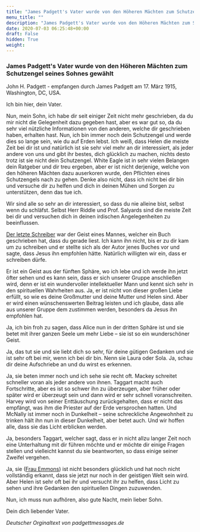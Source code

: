 ```yaml
---
title: "James Padgett's Vater wurde von den Höheren Mächten zum Schutzengel seines Sohnes gewählt"
menu_title: ""
description: "James Padgett's Vater wurde von den Höheren Mächten zum Schutzengel seines Sohnes gewählt"
date: 2020-07-03 06:25:48+00:00
draft: False
hidden: True
weight:
---
```

### James Padgett's Vater wurde von den Höheren Mächten zum Schutzengel seines Sohnes gewählt

John H. Padgett - empfangen durch James Padgett am 17. März 1915, Washington, DC, USA.

Ich bin hier, dein Vater.

Nun, mein Sohn, ich habe dir seit einiger Zeit nicht mehr geschrieben, da du mir nicht die Gelegenheit dazu gegeben hast, aber es war gut so, da du sehr viel nützliche Informationen von den anderen, welche dir geschrieben haben, erhalten hast. Nun, ich bin immer noch dein Schutzengel und werde dies so lange sein, wie du auf Erden lebst. Ich weiß, dass Helen die meiste Zeit bei dir ist und natürlich ist sie sehr viel mehr an dir interessiert, als jeder andere von uns und gibt ihr bestes, dich glücklich zu machen, nichts desto trotz ist sie nicht dein Schutzengel. White Eagle ist in sehr vielen Belangen dein Ratgeber und dir treu ergeben, aber er ist nicht derjenige, welche von den höheren Mächten dazu auserkoren wurde, den Pflichten eines Schutzengels nach zu gehen. Denke also nicht, dass ich nicht bei dir bin und versuche dir zu helfen und dich in deinen Mühen und Sorgen zu unterstützen, denn das tue ich.

Wir sind alle so sehr an dir interessiert, so dass du nie alleine bist, selbst wenn du schläfst. Selbst Herr Riddle und Prof. Salyards sind die meiste Zeit bei dir und versuchen dich in deinen irdischen Angelegenheiten zu beeinflussen.

[Der letzte Schreiber](/padgett-botschaften/padgett-botschaften-in-reihenfolge-des-datums/padgett-botschaften-1915-januar-august/ein-spiritistischer-autor-weiss-nun-dass-jesus-mehr-als-nur-ein-medium-war-jep-eugen-crowell-17-maerz-1915/) war der Geist eines Mannes, welcher ein Buch geschrieben hat, dass du gerade liest. Ich kann ihn nicht, bis er zu dir kam um zu schreiben und er stellte sich als der Autor jenes Buches vor und sagte, dass Jesus ihn empfohlen hätte. Natürlich willigten wir ein, dass er schreiben dürfe.

Er ist ein Geist aus der fünften Sphäre, wo ich lebe und ich werde ihn jetzt öfter sehen und es kann sein, dass er sich unserer Gruppe anschließen wird, denn er ist ein wundervoller intellektueller Mann und kennt sich sehr in den spirituellen Wahrheiten aus. Ja, er ist nicht von dieser großen Liebe erfüllt, so wie es deine Großmutter und deine Mutter und Helen sind. Aber er wird einen wünschenswerten Beitrag leisten und ich glaube, dass alle aus unserer Gruppe dem zustimmen werden, besonders da Jesus ihn empfohlen hat.

Ja, ich bin froh zu sagen, dass Alice nun in der dritten Sphäre ist und sie betet mit ihrer ganzen Seele um mehr Liebe – sie ist so ein wunderschöner Geist.

Ja, das tut sie und sie liebt dich so sehr, für deine gütigen Gedanken und sie ist sehr oft bei mir, wenn ich bei dir bin. Nenn sie Laura oder Sola. Ja, schau dir deine Aufschriebe an und du wirst es erkennen.

Ja, sie beten immer noch und ich sehe sie recht oft. Mackey schreitet schneller voran als jeder andere von ihnen. Taggart macht auch Fortschritte, aber es ist so schwer ihn zu überzeugen, aber früher oder später wird er überzeugt sein und dann wird er sehr schnell voranschreiten. Harvey wird von seiner Enttäuschung zurückgehalten, dass er nicht das empfängt, was ihm die Priester auf der Erde versprochen hatten. Und McNally ist immer noch in Dunkelheit – seine schreckliche Angewohnheit zu trinken hält ihn nun in dieser Dunkelheit, aber betet auch. Und wir hoffen alle, dass sie das Licht erblicken werden.

Ja, besonders Taggart, welcher sagt, dass er in nicht allzu langer Zeit noch eine Unterhaltung mit dir führen möchte und er möchte dir einige Fragen stellen und vielleicht kannst du sie beantworten, so dass einige seiner Zweifel vergehen.

Ja, sie ([Frau Emmons](/padgett-botschaften/padgett-botschaften-in-reihenfolge-des-datums/padgett-botschaften-1915-januar-august/helen-schreibt-ueber-den-ploetzlichen-tod-einer-freundin-jep-helen-padgett-27-januar-1915/)) ist nicht besonders glücklich und hat noch nicht vollständig erkannt, dass sie jetzt nur noch in der geistigen Welt sein wird. Aber Helen ist sehr oft bei ihr und versucht ihr zu helfen, dass Licht zu sehen und ihre Gedanken den spirituellen Dingen zuzuwenden.

Nun, ich muss nun aufhören, also gute Nacht, mein lieber Sohn.

Dein dich liebender Vater.

*Deutscher Orginaltext von padgettmessages.de*
